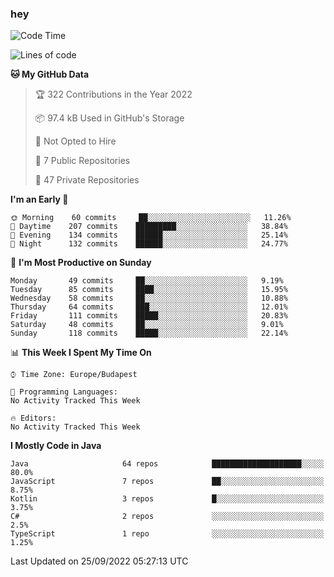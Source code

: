 ### hey

<!--START_SECTION:waka-->
![Code Time](http://img.shields.io/badge/Code%20Time-801%20hrs%2035%20mins-blue)

![Lines of code](https://img.shields.io/badge/From%20Hello%20World%20I%27ve%20Written-511%20Thousand%20lines%20of%20code-blue)

**🐱 My GitHub Data** 

> 🏆 322 Contributions in the Year 2022
 > 
> 📦 97.4 kB Used in GitHub's Storage 
 > 
> 🚫 Not Opted to Hire
 > 
> 📜 7 Public Repositories 
 > 
> 🔑 47 Private Repositories  
 > 
**I'm an Early 🐤** 

```text
🌞 Morning    60 commits     ██░░░░░░░░░░░░░░░░░░░░░░░   11.26% 
🌆 Daytime    207 commits    █████████░░░░░░░░░░░░░░░░   38.84% 
🌃 Evening    134 commits    ██████░░░░░░░░░░░░░░░░░░░   25.14% 
🌙 Night      132 commits    ██████░░░░░░░░░░░░░░░░░░░   24.77%

```
📅 **I'm Most Productive on Sunday** 

```text
Monday       49 commits     ██░░░░░░░░░░░░░░░░░░░░░░░   9.19% 
Tuesday      85 commits     ████░░░░░░░░░░░░░░░░░░░░░   15.95% 
Wednesday    58 commits     ██░░░░░░░░░░░░░░░░░░░░░░░   10.88% 
Thursday     64 commits     ███░░░░░░░░░░░░░░░░░░░░░░   12.01% 
Friday       111 commits    █████░░░░░░░░░░░░░░░░░░░░   20.83% 
Saturday     48 commits     ██░░░░░░░░░░░░░░░░░░░░░░░   9.01% 
Sunday       118 commits    █████░░░░░░░░░░░░░░░░░░░░   22.14%

```


📊 **This Week I Spent My Time On** 

```text
⌚︎ Time Zone: Europe/Budapest

💬 Programming Languages: 
No Activity Tracked This Week

🔥 Editors: 
No Activity Tracked This Week

```

**I Mostly Code in Java** 

```text
Java                     64 repos            ████████████████████░░░░░   80.0% 
JavaScript               7 repos             ██░░░░░░░░░░░░░░░░░░░░░░░   8.75% 
Kotlin                   3 repos             █░░░░░░░░░░░░░░░░░░░░░░░░   3.75% 
C#                       2 repos             ░░░░░░░░░░░░░░░░░░░░░░░░░   2.5% 
TypeScript               1 repo              ░░░░░░░░░░░░░░░░░░░░░░░░░   1.25%

```



 Last Updated on 25/09/2022 05:27:13 UTC
<!--END_SECTION:waka-->
